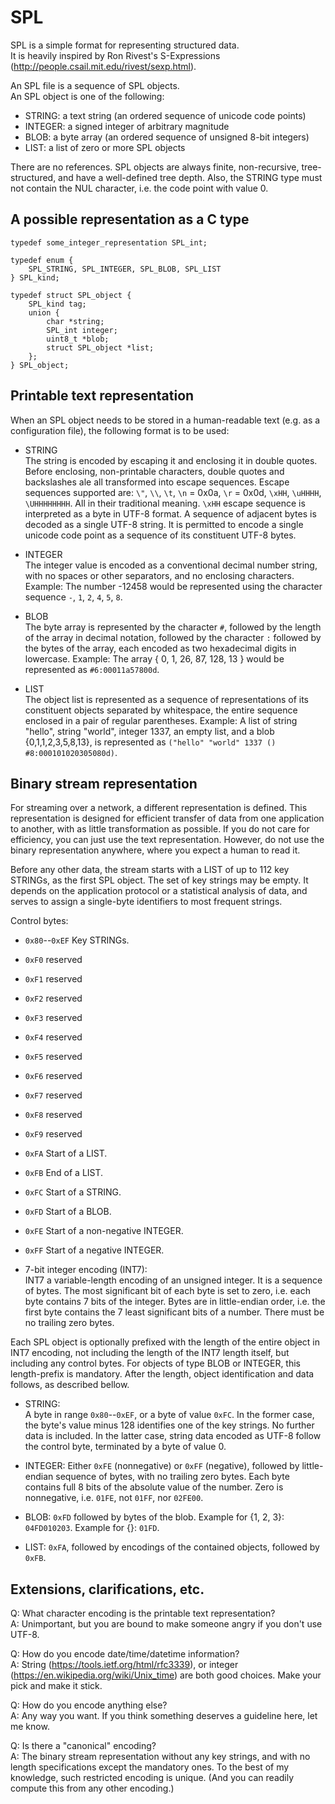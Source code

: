 SPL
===

SPL is a simple format for representing structured data.  
It is heavily inspired by Ron Rivest's S-Expressions (http://people.csail.mit.edu/rivest/sexp.html).

An SPL file is a sequence of SPL objects.  
An SPL object is one of the following:
 * STRING: a text string (an ordered sequence of unicode code points)
 * INTEGER: a signed integer of arbitrary magnitude
 * BLOB: a byte array (an ordered sequence of unsigned 8-bit integers)
 * LIST: a list of zero or more SPL objects

There are no references.
SPL objects are always finite, non-recursive, tree-structured, and have a well-defined tree depth.
Also, the STRING type must not contain the NUL character, i.e. the code point with value 0.

A possible representation as a C type
-------------------------------------

	typedef some_integer_representation SPL_int;

	typedef enum {
		SPL_STRING, SPL_INTEGER, SPL_BLOB, SPL_LIST
	} SPL_kind;

	typedef struct SPL_object { 
		SPL_kind tag;
		union {
			char *string;
			SPL_int integer;
			uint8_t *blob;
			struct SPL_object *list;
		};
	} SPL_object;


Printable text representation
-----------------------------

When an SPL object needs to be stored in a human-readable text (e.g. as a configuration file), the following format is to be used:

 * STRING  
	The string is encoded by escaping it and enclosing it in double quotes.
	Before enclosing, non-printable characters, double quotes and backslashes ale all transformed into escape sequences.
	Escape sequences supported are: `\"`, `\\`, `\t`, `\n` = 0x0a, `\r` = 0x0d, `\xHH`, `\uHHHH`, `\UHHHHHHHH`. All in their traditional meaning.
	`\xHH` escape sequence is interpreted as a byte in UTF-8 format. A sequence of adjacent bytes is decoded as a single UTF-8 string.
	It is permitted to encode a single unicode code point as a sequence of its constituent UTF-8 bytes.

 * INTEGER  
	The integer value is encoded as a conventional decimal number string, with no spaces or other separators, and no enclosing characters.
	Example: The number -12458 would be represented using the character sequence `-`, `1`, `2`, `4`, `5`, `8`.

 * BLOB  
	The byte array is represented by the character `#`, followed by the length of the array in decimal notation,
	followed by the character `:` followed by the bytes of the array, each encoded as two hexadecimal digits in lowercase.
	Example: The array { 0, 1, 26, 87, 128, 13 } would be represented as `#6:00011a57800d`.
	
 * LIST  
	The object list is represented as a sequence of representations of its constituent objects separated by whitespace,
	the entire sequence enclosed in a pair of regular parentheses.
	Example: A list of string "hello", string "world", integer 1337, an empty list, and a blob {0,1,1,2,3,5,8,13},
	         is represented as `("hello" "world" 1337 () #8:000101020305080d)`.



Binary stream representation
----------------------------

For streaming over a network, a different representation is defined.
This representation is designed for efficient transfer of data from one application to another, with as little transformation as possible.
If you do not care for efficiency, you can just use the text representation.
However, do not use the binary representation anywhere, where you expect a human to read it.

Before any other data, the stream starts with a LIST of up to 112 key STRINGs, as the first SPL object.
The set of key strings may be empty. It depends on the application protocol or a statistical analysis of data,
and serves to assign a single-byte identifiers to most frequent strings.

Control bytes:  
 * `0x80`--`0xEF` Key STRINGs.
 * `0xF0` reserved
 * `0xF1` reserved
 * `0xF2` reserved
 * `0xF3` reserved
 * `0xF4` reserved
 * `0xF5` reserved
 * `0xF6` reserved
 * `0xF7` reserved
 * `0xF8` reserved
 * `0xF9` reserved
 * `0xFA` Start of a LIST.
 * `0xFB` End of a LIST.
 * `0xFC` Start of a STRING.
 * `0xFD` Start of a BLOB.
 * `0xFE` Start of a non-negative INTEGER.
 * `0xFF` Start of a negative INTEGER.

 * 7-bit integer encoding (INT7):  
	INT7 a variable-length encoding of an unsigned integer.
	It is a sequence of bytes. The most significant bit of each byte
	is set to zero, i.e. each byte contains 7 bits of the integer.
	Bytes are in little-endian order, i.e. the first byte contains
	the 7 least significant bits of a number.
	There must be no trailing zero bytes.

Each SPL object is optionally prefixed with the length of the entire object
in INT7 encoding, not including the length of the INT7 length itself, but
including any control bytes.
For objects of type BLOB or INTEGER, this length-prefix is mandatory.
After the length, object identification and data follows, as described bellow.

 * STRING:  
	A byte in range `0x80`--`0xEF`, or a byte of value `0xFC`.
	In the former case, the byte's value minus 128 identifies one of the key strings.
	No further data is included. In the latter case, string data encoded as UTF-8 follow
	the control byte, terminated by a byte of value 0.

 * INTEGER:
	Either `0xFE` (nonnegative) or `0xFF` (negative), followed by little-endian sequence
	of bytes, with no trailing zero bytes. Each byte contains full 8 bits of the absolute
	value of the number. Zero is nonnegative, i.e. `01FE`, not `01FF`, nor `02FE00`.

 * BLOB:
	`0xFD` followed by bytes of the blob. Example for {1, 2, 3}: `04FD010203`. Example for {}: `01FD`.

 * LIST:
	`0xFA`, followed by encodings of the contained objects, followed by `0xFB`.


Extensions, clarifications, etc.
--------------------------------

Q: What character encoding is the printable text representation?  
A: Unimportant, but you are bound to make someone angry if you don't use UTF-8.

Q: How do you encode date/time/datetime information?  
A: String (https://tools.ietf.org/html/rfc3339), or integer (https://en.wikipedia.org/wiki/Unix_time) are both good choices. Make your pick and make it stick.

Q: How do you encode anything else?  
A: Any way you want. If you think something deserves a guideline here, let me know.

Q: Is there a "canonical" encoding?  
A: The binary stream representation without any key strings, and with no length specifications except the mandatory ones. To the best of my knowledge, such restricted encoding is unique. (And you can readily compute this from any other encoding.)

